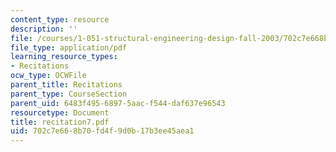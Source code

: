 ```yaml
---
content_type: resource
description: ''
file: /courses/1-051-structural-engineering-design-fall-2003/702c7e668b70fd4f9d0b17b3ee45aea1_recitation7.pdf
file_type: application/pdf
learning_resource_types:
- Recitations
ocw_type: OCWFile
parent_title: Recitations
parent_type: CourseSection
parent_uid: 6483f495-6897-5aac-f544-daf637e96543
resourcetype: Document
title: recitation7.pdf
uid: 702c7e66-8b70-fd4f-9d0b-17b3ee45aea1
---
```


